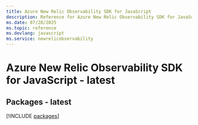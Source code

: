 ```yaml
---
title: Azure New Relic Observability SDK for JavaScript
description: Reference for Azure New Relic Observability SDK for JavaScript
ms.date: 07/28/2025
ms.topic: reference
ms.devlang: javascript
ms.service: newrelicobservability
---
```

# Azure New Relic Observability SDK for JavaScript - latest
## Packages - latest
[!INCLUDE [packages](new-relic-observability-index.md)]